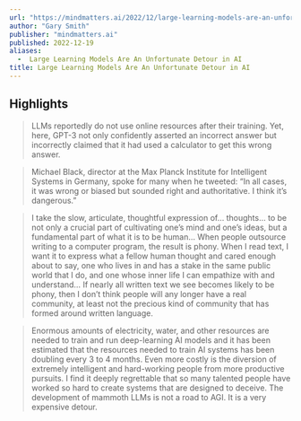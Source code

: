 ```yaml
---
url: "https://mindmatters.ai/2022/12/large-learning-models-are-an-unfortunate-detour-in-ai/"
author: "Gary Smith"
publisher: "mindmatters.ai"
published: 2022-12-19
aliases:
  -  Large Learning Models Are An Unfortunate Detour in AI
title: Large Learning Models Are An Unfortunate Detour in AI
---
```


## Highlights
> LLMs reportedly do not use online resources after their training. Yet, here, GPT-3 not only confidently asserted an incorrect answer but incorrectly claimed that it had used a calculator to get this wrong answer.

> Michael Black, director at the Max Planck Institute for Intelligent Systems in Germany, spoke for many when he tweeted: “In all cases, it was wrong or biased but sounded right and authoritative. I think it’s dangerous.”

> I take the slow, articulate, thoughtful expression of… thoughts… to be not only a crucial part of cultivating one’s mind and one’s ideas, but a fundamental part of what it is to be human… When people outsource writing to a computer program, the result is phony. When I read text, I want it to express what a fellow human thought and cared enough about to say, one who lives in and has a stake in the same public world that I do, and one whose inner life I can empathize with and understand… If nearly all written text we see becomes likely to be phony, then I don’t think people will any longer have a real community, at least not the precious kind of community that has formed around written language.

> Enormous amounts of electricity, water, and other resources are needed to train and run deep-learning AI models and it has been estimated that the resources needed to train AI systems has been doubling every 3 to 4 months. Even more costly is the diversion of extremely intelligent and hard-working people from more productive pursuits. I find it deeply regrettable that so many talented people have worked so hard to create systems that are designed to deceive. The development of mammoth LLMs is not a road to AGI. It is a very expensive detour.

